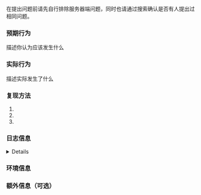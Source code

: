 在提出问题前请先自行排除服务器端问题，同时也请通过搜索确认是否有人提出过相同问题。


### 预期行为
描述你认为应该发生什么

### 实际行为
描述实际发生了什么

### 复现方法
1.
2.
3.

### 日志信息
<details>
通过 `adb logcat -s com.v2ray.ang GoLog V2rayConfigUtilGoLog Main` 获取日志。请自行删减日志中可能出现的敏感信息。

如果问题可重现，建议先执行`adb logcat -c`清空系统日志再执行上述命令，再操作重现问题。
```
在这里粘贴日志
```
--------- beginning of system
--------- beginning of main
09-05 10:31:51.211 I/GoLog   ( 9874): udp:127.0.0.1:48697 accepted udp:1.1.1.1:53 
09-05 10:31:51.570 I/GoLog   ( 9874): udp:127.0.0.1:37754 accepted udp:1.1.1.1:53 
09-05 10:31:52.155 I/GoLog   ( 9874): tcp:127.0.0.1:42960 accepted tcp:101.91.63.221:8080 
09-05 10:31:52.155 I/GoLog   ( 9874): Not Using Prepared: tcp,101.91.63.221:8080
09-05 10:31:52.818 I/GoLog   ( 9874): udp:127.0.0.1:55986 accepted udp:185.171.120.112:21104 
09-05 10:31:53.068 I/GoLog   ( 9874): udp:127.0.0.1:39736 accepted udp:1.1.1.1:53 
09-05 10:31:53.097 I/GoLog   ( 9874): tcp:127.0.0.1:42970 accepted tcp:101.91.63.221:8080 
09-05 10:31:53.097 I/GoLog   ( 9874): Not Using Prepared: tcp,101.91.63.221:8080
09-05 10:31:53.097 I/GoLog   ( 9874): tcp:127.0.0.1:42968 accepted tcp:101.91.63.221:8080 
09-05 10:31:53.098 I/GoLog   ( 9874): udp:127.0.0.1:57907 accepted udp:1.1.1.1:53 
09-05 10:31:53.098 I/GoLog   ( 9874): Not Using Prepared: tcp,101.91.63.221:8080

</details>

### 环境信息

### 额外信息（可选）

